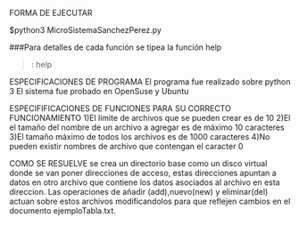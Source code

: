 FORMA DE EJECUTAR

$python3 MicroSistemaSanchezPerez.py

###Para detalles de cada función se tipea la función help

>: help


ESPECIFICACIONES DE PROGRAMA
El programa fue realizado sobre python 3
El sistema fue probado en OpenSuse y Ubuntu

ESPECIFIFICACIONES DE FUNCIONES PARA SU CORRECTO FUNCIONAMIENTO
1)El límite de archivos que se pueden crear es de 10
2)El el tamaño del nombre de un archivo a agregar es de máximo 10 caracteres
3)El tamaño máximo de todos los archivos es de 1000 caracteres
4)No pueden existir nombres de archivo que contengan el caracter 0

COMO SE RESUELVE
se crea un directorio base como un disco virtual donde se van poner direcciones de
acceso, estas direcciones apuntan a datos en otro archivo que contiene los datos 
asociados al archivo en esta direccion. 
Las operaciones de añadir (add),nuevo(new) y eliminar(del) actuan sobre estos archivos
modificandolos para que reflejen cambios en el documento ejemploTabla.txt. 